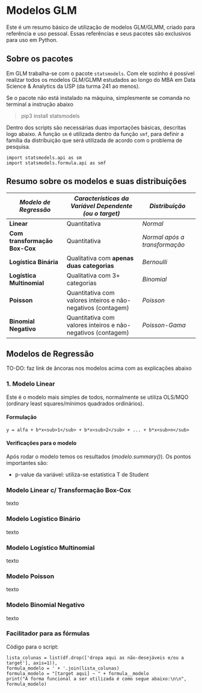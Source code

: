 # Modelos GLM
Este é um resumo básico de utilização de modelos GLM/GLMM, criado para referência e uso pessoal. Essas referências e seus pacotes são exclusivos para uso em Python.

## Sobre os pacotes
Em GLM trabalha-se com o pacote `statsmodels`. Com ele sozinho é possível realizar todos os modelos GLM/GLMM estudados ao longo do MBA em Data Science & Analytics da USP (da turma 241 ao menos).

Se o pacote não está instalado na máquina, simplesmente se comanda no terminal a instrução abaixo
> pip3 install statsmodels

Dentro dos scripts são necessárias duas importações básicas, descritas logo abaixo. A função `sm` é utilizada dentro da função `smf`, para definir a família da distribuição que será utilizada de acordo com o problema de pesquisa.

```
import statsmodels.api as sm
import statsmodels.formula.api as smf
```

## Resumo sobre os modelos e suas distribuições
|_**Modelo de Regressão**_      |_**Características da Variável Dependente (ou o target)**_     |_**Distribuição**_|
|-------------------------------|---------------------------------------------------------------|------------------|
|**Linear**                     |Quantitativa                                                   |_Normal_|
|**Com transformação Box-Cox**  |Quantitativa                                                   |_Normal após a transformação_|
|**Logística Binária**          |Qualitativa com **apenas duas categorias**                     |_Bernoulli_|
|**Logística Multinomial**      |Qualitativa com 3+ categorias                                  |_Binomial_|
|**Poisson**                    |Quantitativa com valores inteiros e não-negativos (contagem)   |_Poisson_|
|**Binomial Negativo**          |Quantitativa com valores inteiros e não-negativos (contagem)   |_Poisson-Gama_|

## Modelos de Regressão
TO-DO: faz link de âncoras nos modelos acima com as explicações abaixo

### 1. Modelo Linear
Este é o modelo mais simples de todos, normalmente se utiliza OLS/MQO (ordinary least squares/mínimos quadrados ordinários).

#### Formulação
    y = alfa + b*x<sub>1</sub> + b*x<sub>2</sub> + ... + b*x<sub>n</sub>

#### Verificações para o modelo
Após rodar o modelo temos os resultados (_modelo.summary()_). Os pontos importantes são:
- p-value da variável: utiliza-se estatística T de Student




### Modelo Linear c/ Transformação Box-Cox
texto

### Modelo Logístico Binário
texto

### Modelo Logístico Multinomial
texto

### Modelo Poisson
texto

### Modelo Binomial Negativo
texto


### Facilitador para as fórmulas
Código para o script:
```
lista_colunas = list(df.drop(['dropa aqui as não-desejáveis e/ou a target'], axis=1)),
formula_modelo = ' + '.join(lista_colunas)
formula_modelo = "[target aqui] ~ " + formula__modelo
print("A forma funcional a ser utilizada é como segue abaixo:\n\n", formula_modelo)
```
